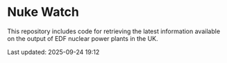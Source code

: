 # Nuke Watch

This repository includes code for retrieving the latest information available on the output of EDF nuclear power plants in the UK.

Last updated: 2025-09-24 19:12